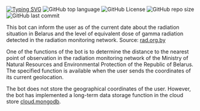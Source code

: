 [![Typing SVG](https://readme-typing-svg.herokuapp.com?color=%2336BCF7&lines=Telegram+Bot+Dosimeter)](https://git.io/typing-svg)
![GitHub top language](https://img.shields.io/github/languages/top/vitalikskopets/telegram-bot-dosimeter)
![GitHub License](https://img.shields.io/github/license/vitalikskopets/telegram-bot-dosimeter?style=flat)
![GitHub repo size](https://img.shields.io/github/repo-size/vitalikskopets/telegram-bot-dosimeter?style=flat)
![GitHub last commit](https://img.shields.io/github/last-commit/vitalikskopets/telegram-bot-dosimeter)

This bot can inform the user as of the current date about the radiation situation in Belarus and the level of equivalent dose of gamma radiation detected in the radiation monitoring network. Source: [rad.org.by](https://rad.org.by/monitoring/radiation)

One of the functions of the bot is to determine the distance to the nearest point of observation in the radiation monitoring network of the Ministry of Natural Resources and Environmental Protection of the Republic of Belarus. The specified function is available when the user sends the coordinates of its current geolocation.

The bot does not store the geographical coordinates of the user. However, the bot has implemented a long-term data storage function in the cloud store  [cloud.mongodb](https://cloud.mongodb.com/).
